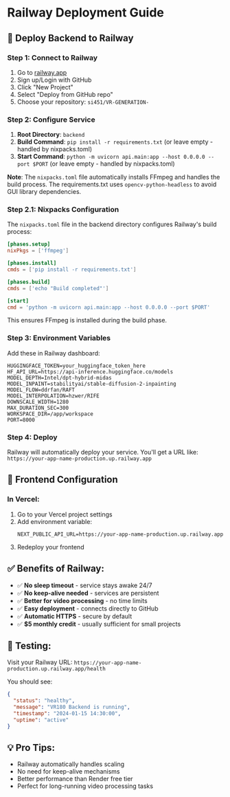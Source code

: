 # Railway Deployment Guide

## 🚂 Deploy Backend to Railway

### Step 1: Connect to Railway

1. Go to [railway.app](https://railway.app)
2. Sign up/Login with GitHub
3. Click "New Project"
4. Select "Deploy from GitHub repo"
5. Choose your repository: `si451/VR-GENERATION-`

### Step 2: Configure Service

1. **Root Directory**: `backend`
2. **Build Command**: `pip install -r requirements.txt` (or leave empty - handled by nixpacks.toml)
3. **Start Command**: `python -m uvicorn api.main:app --host 0.0.0.0 --port $PORT` (or leave empty - handled by nixpacks.toml)

**Note**: The `nixpacks.toml` file automatically installs FFmpeg and handles the build process. The requirements.txt uses `opencv-python-headless` to avoid GUI library dependencies.

### Step 2.1: Nixpacks Configuration

The `nixpacks.toml` file in the backend directory configures Railway's build process:

```toml
[phases.setup]
nixPkgs = ['ffmpeg']

[phases.install]
cmds = ['pip install -r requirements.txt']

[phases.build]
cmds = ['echo "Build completed"']

[start]
cmd = 'python -m uvicorn api.main:app --host 0.0.0.0 --port $PORT'
```

This ensures FFmpeg is installed during the build phase.

### Step 3: Environment Variables

Add these in Railway dashboard:

```
HUGGINGFACE_TOKEN=your_huggingface_token_here
HF_API_URL=https://api-inference.huggingface.co/models
MODEL_DEPTH=Intel/dpt-hybrid-midas
MODEL_INPAINT=stabilityai/stable-diffusion-2-inpainting
MODEL_FLOW=ddrfan/RAFT
MODEL_INTERPOLATION=hzwer/RIFE
DOWNSCALE_WIDTH=1280
MAX_DURATION_SEC=300
WORKSPACE_DIR=/app/workspace
PORT=8000
```

### Step 4: Deploy

Railway will automatically deploy your service. You'll get a URL like:
`https://your-app-name-production.up.railway.app`

## 🎯 Frontend Configuration

### In Vercel:

1. Go to your Vercel project settings
2. Add environment variable:
   ```
   NEXT_PUBLIC_API_URL=https://your-app-name-production.up.railway.app
   ```
3. Redeploy your frontend

## ✅ Benefits of Railway:

- ✅ **No sleep timeout** - service stays awake 24/7
- ✅ **No keep-alive needed** - services are persistent
- ✅ **Better for video processing** - no time limits
- ✅ **Easy deployment** - connects directly to GitHub
- ✅ **Automatic HTTPS** - secure by default
- ✅ **$5 monthly credit** - usually sufficient for small projects

## 🔧 Testing:

Visit your Railway URL: `https://your-app-name-production.up.railway.app/health`

You should see:
```json
{
  "status": "healthy",
  "message": "VR180 Backend is running",
  "timestamp": "2024-01-15 14:30:00",
  "uptime": "active"
}
```

## 💡 Pro Tips:

- Railway automatically handles scaling
- No need for keep-alive mechanisms
- Better performance than Render free tier
- Perfect for long-running video processing tasks
